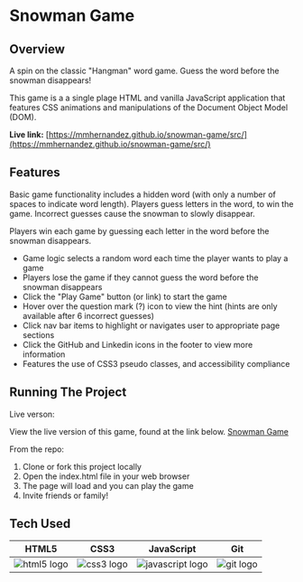 # Snowman Game


## Overview
A spin on the classic "Hangman" word game. Guess the word before the snowman disappears!

This game is a a single plage HTML and vanilla JavaScript application that features CSS animations and manipulations of the Document Object Model (DOM).

**Live link:** [https://mmhernandez.github.io/snowman-game/src/](https://mmhernandez.github.io/snowman-game/src/)


## Features
Basic game functionality includes a hidden word (with only a number of spaces to indicate word length). Players guess letters in the word, to win the game. Incorrect guesses cause the snowman to slowly disappear.

Players win each game by guessing each letter in the word before the snowman disappears.

* Game logic selects a random word each time the player wants to play a game
* Players lose the game if they cannot guess the word before the snowman disappears
* Click the "Play Game" button (or link) to start the game
* Hover over the question mark (?) icon to view the hint (hints are only available after 6 incorrect guesses)
* Click nav bar items to highlight or navigates user to appropriate page sections
* Click the GitHub and Linkedin icons in the footer to view more information
* Features the use of CSS3 pseudo classes, and accessibility compliance



## Running The Project
Live verson:

View the live version of this game, found at the link below.
[Snowman Game](https://mmhernandez.github.io/snowman-game/src/)

From the repo:

  1. Clone or fork this project locally
  2. Open the index.html file in your web browser
  3. The page will load and you can play the game
  4. Invite friends or family!


## Tech Used

HTML5 |  CSS3  | JavaScript  | Git
:---:  |  :---:  |  :---:  |  :---:
![html5 logo](https://skillicons.dev/icons?i=html "HTML5 logo")  | ![css3 logo](https://skillicons.dev/icons?i=css "CSS3 logo") | ![javascript logo](https://skillicons.dev/icons?i=js "JavaScript logo") | ![git logo](https://skillicons.dev/icons?i=git "Git logo") 